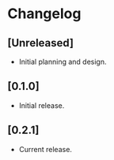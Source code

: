 # Changelog

## [Unreleased]

- Initial planning and design.

## [0.1.0]

- Initial release.

## [0.2.1]

- Current release.

